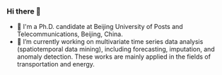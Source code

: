 ### Hi there 👋
- 🧑 I'm a Ph.D. candidate at Beijing University of Posts and Telecommunications, Beijing, China.
- 🔭 I’m currently working on multivariate time series data analysis (spatiotemporal data mining), including forecasting, imputation, and anomaly detection. These works are mainly applied in the fields of transportation and energy.
<!--
![Dusai's GitHub stats](https://github-readme-stats.vercel.app/api?username=ChenXu02)
**ChenXu02/Chenxu02** is a ✨ _special_ ✨ repository because its `README.md` (this file) appears on your GitHub profile.
Here are some ideas to get you started:
- 🔭 I’m currently working on ...
- 🌱 I’m currently learning ...
- 👯 I’m looking to collaborate on ...
- 🤔 I’m looking for help with ...
- 💬 Ask me about ...
- 📫 How to reach me: ...
- 😄 Pronouns: ...
- ⚡ Fun fact: ...
-->
